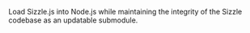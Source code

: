 Load Sizzle.js into Node.js while maintaining the integrity of the Sizzle codebase as an updatable submodule.